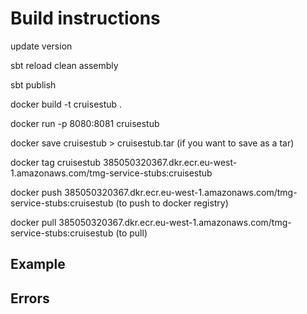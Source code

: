 # Build instructions

update version

sbt reload clean assembly

sbt publish

docker build -t cruisestub .

docker run -p 8080:8081 cruisestub

docker save cruisestub > cruisestub.tar (if you want to save as a tar)

docker tag cruisestub  385050320367.dkr.ecr.eu-west-1.amazonaws.com/tmg-service-stubs:cruisestub

docker push 385050320367.dkr.ecr.eu-west-1.amazonaws.com/tmg-service-stubs:cruisestub (to push to docker registry)

docker pull 385050320367.dkr.ecr.eu-west-1.amazonaws.com/tmg-service-stubs:cruisestub (to pull)

## Example


## Errors
